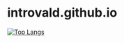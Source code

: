 # introvald.github.io

[![Top Langs](https://github-readme-stats.vercel.app/api/top-langs/?username=introvald)](https://github.com/anuraghazra/github-readme-stats)
